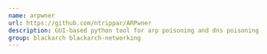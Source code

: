 ```yaml
---
name: arpwner
url: https://github.com/ntrippar/ARPwner
description: GUI-based python tool for arp poisoning and dns poisoning attacks.
group: blackarch blackarch-networking
---
```

